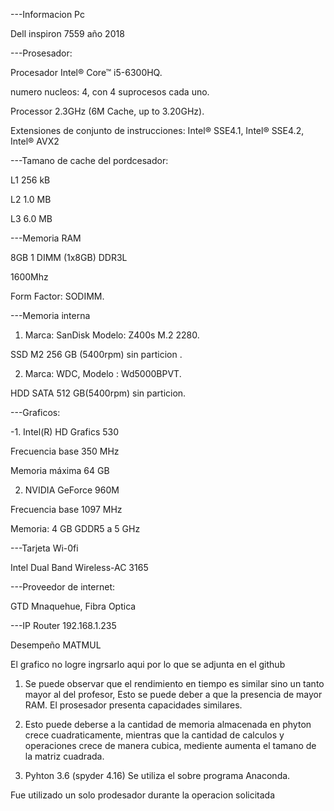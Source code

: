---Informacion Pc

Dell inspiron 7559 año 2018


---Prosesador:

Procesador Intel® Core™ i5-6300HQ.

numero nucleos: 4, con 4 suprocesos cada uno.

Processor 2.3GHz (6M Cache, up to 3.20GHz).

Extensiones de conjunto de instrucciones: 
Intel® SSE4.1, Intel® SSE4.2, Intel® AVX2

 ---Tamano de cache del pordcesador:
	
 L1 256 kB
	
 L2 1.0 MB
	
 L3 6.0 MB


---Memoria RAM

8GB 1 DIMM (1x8GB) DDR3L 

1600Mhz

Form Factor: SODIMM.


---Memoria interna

1. Marca: SanDisk  Modelo: Z400s M.2 2280.

 SSD M2  256 GB (5400rpm)  sin particion .

2. Marca: WDC, Modelo : Wd5000BPVT.

 HDD SATA 512 GB(5400rpm) sin particion.


---Graficos:

-1. Intel(R) HD Grafics 530

Frecuencia base	350 MHz

Memoria máxima	64 GB

2. NVIDIA GeForce 960M

Frecuencia base	1097 MHz

Memoria:	4 GB GDDR5 a 5 GHz


---Tarjeta Wi-0fi

Intel Dual Band Wireless-AC 3165


---Proveedor de internet:

GTD Mnaquehue, Fibra Optica

---IP Router 192.168.1.235


Desempeño MATMUL

El grafico no logre ingrsarlo aqui por lo que se adjunta en el github

1. Se puede observar que el rendimiento en tiempo es similar sino un tanto mayor al del profesor, Esto se puede deber a que la presencia de mayor RAM. El prosesador presenta capacidades similares.

2. Esto puede deberse a la cantidad de memoria almacenada en phyton crece cuadraticamente, mientras 
que la cantidad de calculos y operaciones crece de manera cubica, mediente aumenta el tamano de la matriz cuadrada.

3.  Pyhton 3.6 (spyder 4.16) Se utiliza el sobre programa Anaconda.

Fue utilizado un solo prodesador durante la operacion solicitada 
